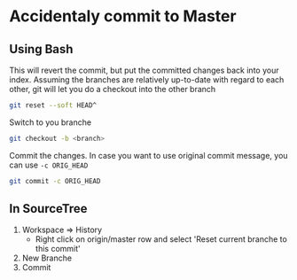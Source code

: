 # Accidentaly commit to Master

## Using Bash
This will revert the commit, but put the committed changes back into your index. Assuming the branches are relatively up-to-date with regard to each other, git will let you do a checkout into the other branch

```bash
git reset --soft HEAD^
```

Switch to you branche

```bash
git checkout -b <branch>
```

Commit the changes. In case you want to use original commit message, you can use ```-c ORIG_HEAD```

```bash
git commit -c ORIG_HEAD
```

## In SourceTree
1. Workspace => History
    - Right click on origin/master row and select 'Reset current branche to this commit'
2. New Branche
3. Commit